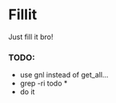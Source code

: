 # Fillit #

Just fill it bro!

### TODO: ###

* use gnl instead of get_all...
* grep -ri todo *
* do it
